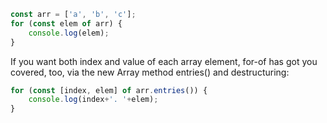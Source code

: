 ```js
const arr = ['a', 'b', 'c'];
for (const elem of arr) {
    console.log(elem);
}
```

If you want both index and value of each array element, for-of has got you covered, too, via the new Array method entries() and destructuring:
```js
for (const [index, elem] of arr.entries()) {
    console.log(index+'. '+elem);
}
```